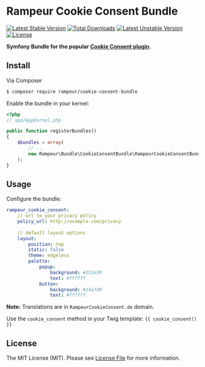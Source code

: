 # Rampeur Cookie Consent Bundle

[![Latest Stable Version](https://poser.pugx.org/rampeur/cookie-consent-bundle/v/stable)](https://packagist.org/packages/rampeur/cookie-consent-bundle)
[![Total Downloads](https://poser.pugx.org/rampeur/cookie-consent-bundle/downloads)](https://packagist.org/packages/rampeur/cookie-consent-bundle)
[![Latest Unstable Version](https://poser.pugx.org/rampeur/cookie-consent-bundle/v/unstable)](https://packagist.org/packages/rampeur/cookie-consent-bundle)
[![License](https://poser.pugx.org/rampeur/cookie-consent-bundle/license)](https://packagist.org/packages/rampeur/cookie-consent-bundle)

**Symfony Bundle for the popular [Cookie Consent plugin](https://cookieconsent.insites.com/).**

## Install

Via Composer

``` bash
$ composer require rampeur/cookie-consent-bundle
```

Enable the bundle in your kernel:

``` php
<?php
// app/AppKernel.php

public function registerBundles()
{
    $bundles = array(
        // ...
        new Rampeur\Bundle\CookieConsentBundle\RampeurCookieConsentBundle(),
    );
}
```

## Usage

Configure the bundle:

``` yaml
rampeur_cookie_consent:
    // url to your privacy policy 
    policy_url: http://example.com/privacy
    
    // default layout options
    layout:
        position: top  
        static: false
        theme: edgeless
        palette:
            popup:
                background: #252e39
                text: #ffffff
            button:
                background: #14a7d0
                text: #ffffff
```

**Note:** Translations are in `RampeurCookieConsent.de` domain.

Use the `cookie_consent` method in your Twig template:
`{{ cookie_consent() }}`

## License

The MIT License (MIT). Please see [License File](LICENSE.md) for more information.